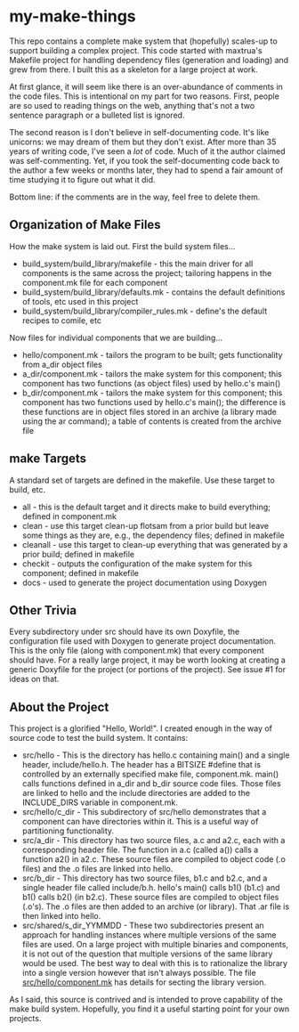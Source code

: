 # my-make-things

This repo contains a complete make system that (hopefully)
scales-up to support building a complex project. This code
started with maxtrua's Makefile project for handling dependency
files (generation and loading) and grew from there. I built this
as a skeleton for a large project at work.

At first glance, it will seem like there is an over-abundance of
comments in the code files. This is intentional on my part for
two reasons. First, people are so used to reading things on the
web, anything that's not a two sentence paragraph or a bulleted
list is ignored.

The second reason is I don't believe in self-documenting
code. It's like unicorns: we may dream of them but they don't
exist. After more than 35 years of writing code, I've seen
a *lot* of code. Much of it the author claimed was self-commenting.
Yet, if you took the self-documenting code back to the author a
few weeks or months later, they had to spend a fair amount of time
studying it to figure out what it did.

Bottom line: if the comments are in the way, feel free to delete
them.

## Organization of Make Files

How the make system is laid out. First the build system files...

* build_system/build_library/makefile - this the main driver for
all components is the same across the project; tailoring happens
in the component.mk file for each component
* build_system/build_library/defaults.mk - contains the default
definitions of tools, etc used in this project
* build_system/build_library/compiler_rules.mk - define's the
default recipes to comile, etc

Now files for individual components that we are building...

* hello/component.mk - tailors the program to be built; gets
functionality from a_dir object files
* a_dir/component.mk - tailors the make system for this component;
this component has two functions (as object files) used by hello.c's
main()
* b_dir/component.mk - tailors the make system for this component;
this component has two functions used by hello.c's main(); the
difference is these functions are in object files stored in an
archive (a library made using the ar command); a table of contents
is created from the archive file

## make Targets

A standard set of targets are defined in the makefile. Use
these target to build, etc.

* all - this is the default target and it directs make to build
everything; defined in component.mk
* clean - use this target  clean-up flotsam from a prior build
but leave some things as they are, e.g., the dependency files;
defined in makefile
* cleanall - use this target to clean-up everything that was
generated by a prior build; defined in makefile
* checkit - outputs the configuration of the make system for
this component; defined in makefile
* docs - used to generate the project documentation using
Doxygen

## Other Trivia

Every subdirectory under src should have its own Doxyfile,
the configuration file used with Doxygen to generate project
documentation. This is the only file (along with component.mk)
that every component should have. For a really large project,
it may be worth looking at creating a generic Doxyfile for the
project (or portions of the project). See issue \#1 for ideas
on that.

## About the Project

This project is a glorified "Hello, World!". I created enough
in the way of source code to test the build system. It contains:

* src/hello - This is the directory has hello.c containing main()
and a single header, include/hello.h. The header has a BITSIZE #define
that is controlled by an externally specified make file, component.mk.
main() calls functions defined in a_dir and b_dir source code files.
Those files are linked to hello and the include directories are
added to the INCLUDE_DIRS variable in component.mk.
* src/hello/c_dir - This subdirectory of src/hello demonstrates that
a component can have directories within it. This is a useful way of
partitioning functionality.
* src/a_dir - This directory has two source files, a.c and a2.c,
each with a corresponding header file. The function in a.c (called
a()) calls a function a2() in a2.c. These source files are compiled
to object code (.o files) and the .o files are linked into hello.
* src/b_dir - This directory has two source files, b1.c and b2.c,
and a single header file called include/b.h. hello's main() calls
b1() (b1.c) and b1() calls b2() (in b2.c). These source files
are compiled to object files (.o's). The .o files are then added
to an archive (or library). That .ar file is then linked into
hello.
* src/shared/s_dir_YYMMDD - These two subdirectories present an
approach for handling instances where multiple versions of the same
files are used. On a large project with multiple binaries and
components, it is not out of the question that multiple versions
of the same library would be used. The best way to deal with this
is to rationalize the library into a single version however that isn't
always possible. The file [src/hello/component.mk](https://github.com/neocliff/my-make-things/blob/master/src/hello/component.mk)
has details for secting the library version.

As I said, this source is contrived and is intended to prove
capability of the make build system. Hopefully, you find it
a useful starting point for your own projects.

